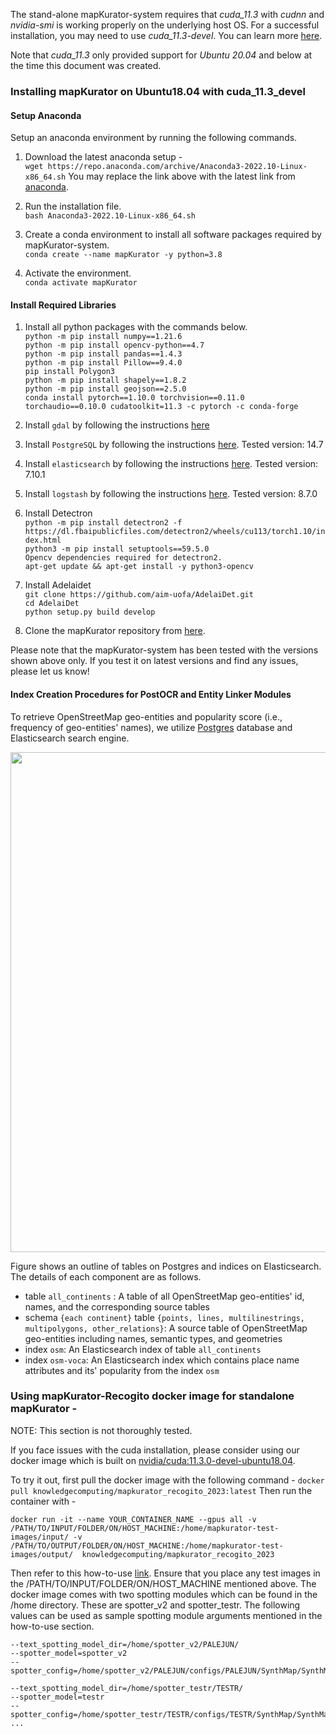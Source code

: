 The stand-alone mapKurator-system requires that *cuda_11.3* with *cudnn* and *nvidia-smi* is working properly on the underlying host OS. For a successful installation, you may need to use *cuda_11.3-devel*. You can learn more [here](https://github.com/NVIDIA/nvidia-docker/wiki/CUDA).     
     
Note that *cuda_11.3* only provided support for *Ubuntu 20.04* and below at the time this document was created. 

### Installing mapKurator on Ubuntu18.04 with cuda_11.3_devel 

#### Setup Anaconda 
Setup an anaconda environment by running the following commands.   
    
1. Download the latest anaconda setup -    
```wget https://repo.anaconda.com/archive/Anaconda3-2022.10-Linux-x86_64.sh```
   You may replace the link above with the latest link from [anaconda](https://www.anaconda.com/products/distribution#Downloads).   
2. Run the installation file.   
```bash Anaconda3-2022.10-Linux-x86_64.sh```       
      
3. Create a conda environment to install all software packages required by mapKurator-system.    
```conda create --name mapKurator -y python=3.8```   
4. Activate the environment.       
```conda activate mapKurator```   

#### Install Required Libraries       
1. Install all python packages with the commands below.        
```python -m pip install numpy==1.21.6```    
```python -m pip install opencv-python==4.7```    
```python -m pip install pandas==1.4.3 ```    
```python -m pip install Pillow==9.4.0```     
```pip install Polygon3 ```   
```python -m pip install shapely==1.8.2```           
```python -m pip install geojson==2.5.0```       
```conda install pytorch==1.10.0 torchvision==0.11.0 torchaudio==0.10.0 cudatoolkit=11.3 -c pytorch -c conda-forge```     

2. Install ```gdal``` by following the instructions [here](https://mothergeo-py.readthedocs.io/en/latest/development/how-to/gdal-ubuntu-pkg.html) 
3. Install ```PostgreSQL``` by following the instructions [here](https://www.postgresql.org/download/). Tested version: 14.7
4. Install ```elasticsearch``` by following the instructions [here](https://www.elastic.co/guide/en/elasticsearch/reference/current/targz.html). Tested version: 7.10.1
5. Install ```logstash``` by following the instructions [here](https://www.elastic.co/guide/en/logstash/current/installing-logstash.html). Tested version: 8.7.0
6. Install Detectron      
```python -m pip install detectron2 -f  https://dl.fbaipublicfiles.com/detectron2/wheels/cu113/torch1.10/index.html```     
```python3 -m pip install setuptools==59.5.0```     
```Opencv dependencies required for detectron2.```     
```apt-get update && apt-get install -y python3-opencv```      
7. Install Adelaidet     
```git clone https://github.com/aim-uofa/AdelaiDet.git```      
```cd AdelaiDet```      
```python setup.py build develop```      
8. Clone the mapKurator repository from [here](https://github.com/knowledge-computing/mapkurator-system).      
 
Please note that the mapKurator-system has been tested with the versions shown above only. If you test it on latest versions and find any issues, please let us know!       

#### Index Creation Procedures for PostOCR and Entity Linker Modules

To retrieve OpenStreetMap geo-entities and popularity score (i.e., frequency of geo-entities' names), we utilize [Postgres](https://www.postgresql.org/) database and Elasticsearch search engine.

<img width="800px" src="_media/databases.jpg"></br>

Figure shows an outline of tables on Postgres and indices on Elasticsearch. The details of each component are as follows.

* table `all_continents` : A table of all OpenStreetMap geo-entities' id, names, and the corresponding source tables
* schema `{each continent}` table `{points, lines, multilinestrings, multipolygons, other_relations}`: A source table of OpenStreetMap geo-entities including names, semantic types, and geometries
* index `osm`: An Elasticsearch index of table `all_continents`
* index `osm-voca`: An Elasticsearch index which contains place name attributes and its' popularity from the index `osm`


### Using mapKurator-Recogito docker image for standalone mapKurator - 
NOTE: This section is not thoroughly tested.        

If you face issues with the cuda installation, please consider using our docker image which is built on [nvidia/cuda:11.3.0-devel-ubuntu18.04](https://hub.docker.com/layers/nvidia/cuda/11.3.0-devel-ubuntu18.04/images/sha256-79ba930c17842750cd646dd9e78911199f48b7ea1f7ec378dbf90fdea1d95ba1?context=explore). 

To try it out, first pull the docker image with the following command - ```docker pull knowledgecomputing/mapkurator_recogito_2023:latest```
Then run the container with - 
```
docker run -it --name YOUR_CONTAINER_NAME --gpus all -v /PATH/TO/INPUT/FOLDER/ON/HOST_MACHINE:/home/mapkurator-test-images/input/ -v /PATH/TO/OUTPUT/FOLDER/ON/HOST_MACHINE:/home/mapkurator-test-images/output/  knowledgecomputing/mapkurator_recogito_2023
```  

Then refer to this how-to-use [link](https://knowledge-computing.github.io/mapkurator-doc/#/docs/how-to-use-1). Ensure that you place any test images in the /PATH/TO/INPUT/FOLDER/ON/HOST_MACHINE mentioned above. The docker image comes with two spotting modules which can be found in the /home directory. These are spotter_v2 and spotter_testr. The following values can be used as sample spotting module arguments mentioned in the how-to-use section. 
```
--text_spotting_model_dir=/home/spotter_v2/PALEJUN/
--spotter_model=spotter_v2    
--spotter_config=/home/spotter_v2/PALEJUN/configs/PALEJUN/SynthMap/SynthMap_Polygon.yaml
```

```
--text_spotting_model_dir=/home/spotter_testr/TESTR/
--spotter_model=testr
--spotter_config=/home/spotter_testr/TESTR/configs/TESTR/SynthMap/SynthMap_Polygon.yaml  
...
```
